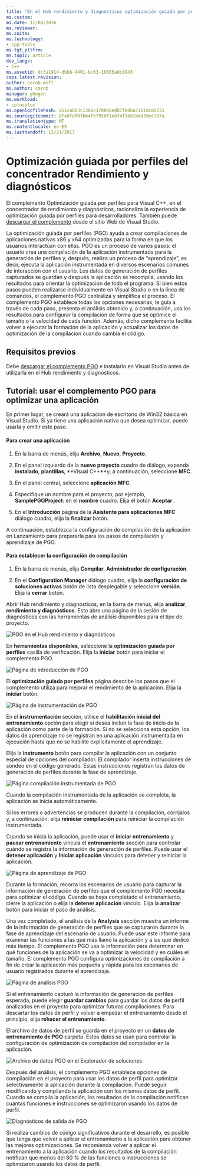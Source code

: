 ```yaml
---
title: "En el Hub rendimiento y diagnósticos optimización guiada por perfiles | Documentos de Microsoft"
ms.custom: 
ms.date: 11/04/2016
ms.reviewer: 
ms.suite: 
ms.technology:
- cpp-tools
ms.tgt_pltfrm: 
ms.topic: article
dev_langs:
- C++
ms.assetid: dc3a1914-dbb6-4401-bc63-10665a8c8943
caps.latest.revision: 
author: corob-msft
ms.author: corob
manager: ghogen
ms.workload:
- cplusplus
ms.openlocfilehash: a51cab03c1361c178846e8b7f00ba7111dc8d731
ms.sourcegitcommit: 8fa8fdf0fbb4f57950f1e8f4f9b81b4d39ec7d7a
ms.translationtype: MT
ms.contentlocale: es-ES
ms.lasthandoff: 12/21/2017
---
```

# <a name="profile-guided-optimization-in-the-performance-and-diagnostics-hub"></a>Optimización guiada por perfiles del concentrador Rendimiento y diagnósticos
El complemento Optimización guiada por perfiles para Visual C++, en el concentrador de rendimiento y diagnósticos, racionaliza la experiencia de optimización guiada por perfiles para desarrolladores. También puede [descargar el complemento](http://go.microsoft.com/fwlink/p/?LinkId=327915) desde el sitio Web de Visual Studio.  
  
 La optimización guiada por perfiles (PGO) ayuda a crear compilaciones de aplicaciones nativas x86 y x64 optimizadas para la forma en que los usuarios interactúan con ellas. PGO es un proceso de varios pasos: el usuario crea una compilación de la aplicación instrumentada para la generación de perfiles y, después, realiza un proceso de “aprendizaje”, es decir, ejecuta la aplicación instrumentada en diversos escenarios comunes de interacción con el usuario. Los datos de generación de perfiles capturados se guardan y después la aplicación se recompila, usando los resultados para orientar la optimización de todo el programa. Si bien estos pasos pueden realizarse individualmente en Visual Studio o en la línea de comandos, el complemento PGO centraliza y simplifica el proceso. El complemento PGO establece todas las opciones necesarias, le guía a través de cada paso, presenta el análisis obtenido y, a continuación, usa los resultados para configurar la compilación de forma que se optimice el tamaño o la velocidad de cada función. Además, dicho complemento facilita volver a ejecutar la formación de la aplicación y actualizar los datos de optimización de la compilación cuando cambia el código.  
  
## <a name="prerequisites"></a>Requisitos previos  
 Debe [descargar el complemento PGO](http://go.microsoft.com/fwlink/p/?LinkId=327915) e instalarlo en Visual Studio antes de utilizarla en el Hub rendimiento y diagnósticos.  
  
## <a name="walkthrough-using-the-pgo-plug-in-to-optimize-an-app"></a>Tutorial: usar el complemento PGO para optimizar una aplicación  
 En primer lugar, se creará una aplicación de escritorio de Win32 básica en Visual Studio. Si ya tiene una aplicación nativa que desea optimizar, puede usarla y omitir este paso.  
  
#### <a name="to-create-an-app"></a>Para crear una aplicación  
  
1.  En la barra de menús, elija **Archivo**, **Nuevo**, **Proyecto**.  
  
2.  En el panel izquierdo de la **nuevo proyecto** cuadro de diálogo, expanda **instalado**, **plantillas**, **Visual C++**y, a continuación, seleccione  **MFC**.  
  
3.  En el panel central, seleccione **aplicación MFC**.  
  
4.  Especifique un nombre para el proyecto, por ejemplo, **SamplePGOProject**: en el **nombre** cuadro. Elija el botón **Aceptar** .  
  
5.  En el **Introducción** página de la **Asistente para aplicaciones MFC** diálogo cuadro, elija la **finalizar** botón.  
  
 A continuación, establezca la configuración de compilación de la aplicación en Lanzamiento para prepararla para los pasos de compilación y aprendizaje de PGO.  
  
#### <a name="to-set-the-build-configuration"></a>Para establecer la configuración de compilación  
  
1.  En la barra de menús, elija **Compilar**, **Administrador de configuración**.  
  
2.  En el **Configuration Manager** diálogo cuadro, elija la **configuración de soluciones activas** botón de lista desplegable y seleccione **versión**. Elija la **cerrar** botón.  
  
 Abrir Hub rendimiento y diagnósticos, en la barra de menús, elija **analizar**, **rendimiento y diagnósticos**. Esto abre una página de la sesión de diagnósticos con las herramientas de análisis disponibles para el tipo de proyecto.  
  
 ![PGO en el Hub rendimiento y diagnósticos](../../build/reference/media/pgofig0hub.png "PGOFig0Hub")  
  
 En **herramientas disponibles**, seleccione la **optimización guiada por perfiles** casilla de verificación. Elija la **iniciar** botón para iniciar el complemento PGO.  
  
 ![Página de introducción de PGO](../../build/reference/media/pgofig1start.png "PGOFig1Start")  
  
 El **optimización guiada por perfiles** página describe los pasos que el complemento utiliza para mejorar el rendimiento de la aplicación. Elija la **iniciar** botón.  
  
 ![Página de instrumentación de PGO](../../build/reference/media/pgofig2instrument.png "PGOFig2Instrument")  
  
 En el **instrumentación** sección, utilice el **habilitación inicial del entrenamiento** opción para elegir si desea incluir la fase de inicio de la aplicación como parte de la formación. Si no se selecciona esta opción, los datos de aprendizaje no se registran en una aplicación instrumentada en ejecución hasta que no se habilite explícitamente el aprendizaje.  
  
 Elija la **instrumento** botón para compilar la aplicación con un conjunto especial de opciones del compilador. El compilador inserta instrucciones de sondeo en el código generado. Estas instrucciones registran los datos de generación de perfiles durante la fase de aprendizaje.  
  
 ![Página compilación instrumentada de PGO](../../build/reference/media/pgofig3build.PNG "PGOFig3Build")  
  
 Cuando la compilación instrumentada de la aplicación se completa, la aplicación se inicia automáticamente.  
  
 Si los errores o advertencias se producen durante la compilación, corríjalos y, a continuación, elija **reiniciar compilación** para reiniciar la compilación instrumentada.  
  
 Cuando se inicia la aplicación, puede usar el **iniciar entrenamiento** y **pausar entrenamiento** vincula el **entrenamiento** sección para controlar cuándo se registra la información de generación de perfiles. Puede usar el **detener aplicación** y **Iniciar aplicación** vínculos para detener y reiniciar la aplicación.  
  
 ![Página de aprendizaje de PGO](../../build/reference/media/pgofig4training.PNG "PGOFig4Training")  
  
 Durante la formación, recorra los escenarios de usuario para capturar la información de generación de perfiles que el complemento PGO necesita para optimizar el código. Cuando se haya completado el entrenamiento, cierre la aplicación o elija la **detener aplicación** vínculo. Elija la **analizar** botón para iniciar el paso de análisis.  
  
 Una vez completado, el análisis de la **Analysis** sección muestra un informe de la información de generación de perfiles que se capturaron durante la fase de aprendizaje del escenario de usuario. Puede usar este informe para examinar las funciones a las que más llamó la aplicación y a las que dedicó más tiempo. El complemento PGO usa la información para determinar en qué funciones de la aplicación se va a optimizar la velocidad y en cuáles el tamaño. El complemento PGO configura optimizaciones de compilación a fin de crear la aplicación más pequeña y rápida para los escenarios de usuario registrados durante el aprendizaje.  
  
 ![Página de análisis PGO](../../build/reference/media/pgofig5analyze.png "PGOFig5Analyze")  
  
 Si el entrenamiento capturó la información de generación de perfiles esperada, puede elegir **guardar cambios** para guardar los datos de perfil analizados en el proyecto para optimizar futuras compilaciones. Para descartar los datos de perfil y volver a empezar el entrenamiento desde el principio, elija **rehacer el entrenamiento**.  
  
 El archivo de datos de perfil se guarda en el proyecto en un **datos de entrenamiento de PGO** carpeta. Estos datos se usan para controlar la configuración de optimización de compilación del compilador en la aplicación.  
  
 ![Archivo de datos PGO en el Explorador de soluciones](../../build/reference/media/pgofig6data.png "PGOFig6Data")  
  
 Después del análisis, el complemento PGO establece opciones de compilación en el proyecto para usar los datos de perfil para optimizar selectivamente la aplicación durante la compilación. Puede seguir modificando y compilando la aplicación con los mismos datos de perfil. Cuando se compila la aplicación, los resultados de la compilación notifican cuántas funciones e instrucciones se optimizaron usando los datos de perfil.  
  
 ![Diagnósticos de salida de PGO](../../build/reference/media/pgofig7diagnostics.png "PGOFig7Diagnostics")  
  
 Si realiza cambios de código significativos durante el desarrollo, es posible que tenga que volver a aplicar el entrenamiento a la aplicación para obtener las mejores optimizaciones. Se recomienda volver a aplicar el entrenamiento a la aplicación cuando los resultados de la compilación notifican que menos del 80 % de las funciones o instrucciones se optimizaron usando los datos de perfil.